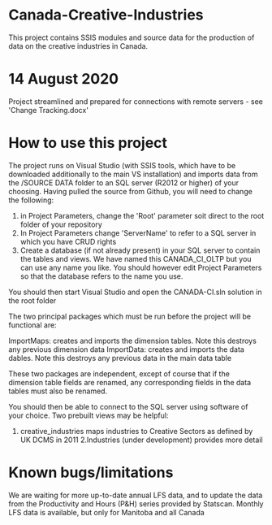 # Canada-Creative-Industries

This project contains SSIS modules and source data for the production of data on the creative industries in Canada.

# 14 August 2020
Project streamlined and prepared for connections with remote servers - see 'Change Tracking.docx'
# How to use this project
The project runs on Visual Studio (with SSIS tools, which have to be downloaded additionally to the main VS installation) and imports data from the /SOURCE DATA folder to an SQL server (R2012 or higher) of  your choosing. Having pulled the source from Github, you will need to change the following:

1. in Project Parameters, change the 'Root' parameter soit  direct to the root folder of your repository
2. In Project Parameters change 'ServerName' to refer to a SQL server in which you have CRUD rights
3. Create a database (if not already present) in your SQL server to contain the tables and views. We have named this CANADA_CI_OLTP but you can use any name you like. You should however edit Project Parameters so that the database refers to the name you use.

You should then start Visual Studio and open the CANADA-CI.sln solution in the root folder

The two principal packages which must be run before the project will be functional are:

ImportMaps: creates and imports the dimension tables. Note this destroys any previous dimension data
ImportData: creates and imports the data dables. Note this destroys any previous data in the main data table

These two packages are independent, except of course that if the dimension table fields are renamed, any corresponding fields in the data tables must also be renamed.

You should then be able to connect to the SQL server using software of your choice. Two prebuilt views may be helpful:

1. creative_industries maps industries to Creative Sectors as defined by UK DCMS in 2011
2.Industries (under development) provides more detail

# Known bugs/limitations
We are waiting for more up-to-date annual LFS data, and to update the data from the Productivity and Hours (P&H) series provided by Statscan. Monthly LFS data is available, but only for Manitoba and all Canada






